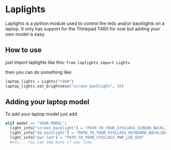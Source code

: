 # Laplights
Laplights is a python module used to control the leds and/or backlights on a laptop.
It only has support for the Thinkpad T460 for now but adding your own model is easy.

## How to use
just import laplights like this:
`from laplights import Lights`

then you can do something like:
```python
laptop_lights = Lights("t460")
laptop_lights.set_brightness("screen_backlight", 30)
```

## Adding your laptop model
To add your laptop model just add
```python
elif model == "YOUR_MODEL":
  light_info["screen_backlight"] = "PATH_TO_YOUR_SYSCLASS_SCREEN_BACKLIGHT_DIR"
  light_info["kb_backlight"] = "PATH_TO_YOUR_SYSCLASS_KEYBOARD_BACKLIGHT_DIR"
  light_info["pwr_led"] = "PATH_TO_YOUR_SYSCLASS_PWR_LED_DIR"
  #etc... You can add more if you like
```
